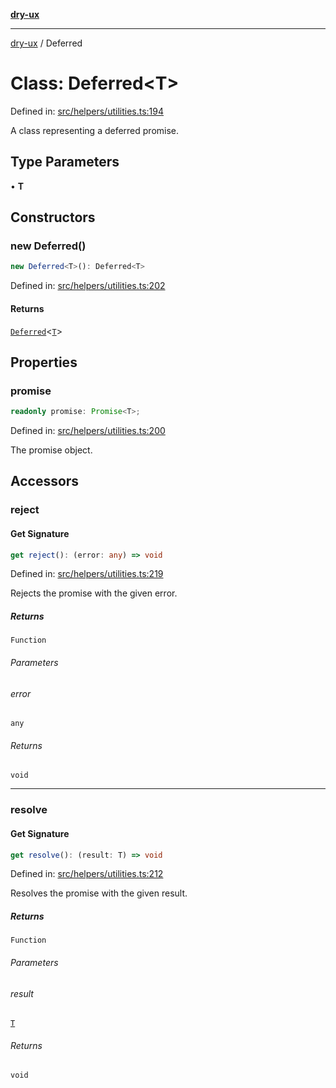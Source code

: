 [**dry-ux**](../README.md)

***

[dry-ux](../README.md) / Deferred

# Class: Deferred\<T\>

Defined in: [src/helpers/utilities.ts:194](https://github.com/navedr/dry-ux/blob/e875b26275714d870ae7637bd802b35e75633e0b/src/helpers/utilities.ts#L194)

A class representing a deferred promise.

## Type Parameters

• **T**

## Constructors

### new Deferred()

```ts
new Deferred<T>(): Deferred<T>
```

Defined in: [src/helpers/utilities.ts:202](https://github.com/navedr/dry-ux/blob/e875b26275714d870ae7637bd802b35e75633e0b/src/helpers/utilities.ts#L202)

#### Returns

[`Deferred`](Deferred.md)\<[`T`](Deferred.html#constructordeferredt)\>

## Properties

### promise

```ts
readonly promise: Promise<T>;
```

Defined in: [src/helpers/utilities.ts:200](https://github.com/navedr/dry-ux/blob/e875b26275714d870ae7637bd802b35e75633e0b/src/helpers/utilities.ts#L200)

The promise object.

## Accessors

### reject

#### Get Signature

```ts
get reject(): (error: any) => void
```

Defined in: [src/helpers/utilities.ts:219](https://github.com/navedr/dry-ux/blob/e875b26275714d870ae7637bd802b35e75633e0b/src/helpers/utilities.ts#L219)

Rejects the promise with the given error.

##### Returns

`Function`

###### Parameters

###### error

`any`

###### Returns

`void`

***

### resolve

#### Get Signature

```ts
get resolve(): (result: T) => void
```

Defined in: [src/helpers/utilities.ts:212](https://github.com/navedr/dry-ux/blob/e875b26275714d870ae7637bd802b35e75633e0b/src/helpers/utilities.ts#L212)

Resolves the promise with the given result.

##### Returns

`Function`

###### Parameters

###### result

[`T`](Deferred.html#constructordeferredt)

###### Returns

`void`
